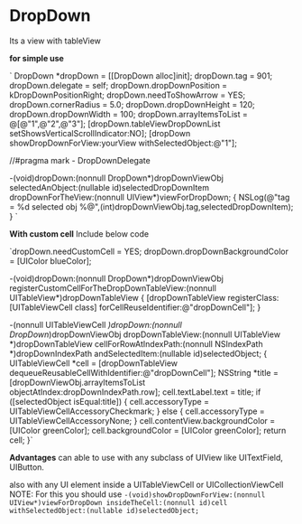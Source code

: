 # DropDown

Its a view with tableView

<B>for simple use</B>

`    DropDown *dropDown = [[DropDown alloc]init];
    dropDown.tag = 901;
    dropDown.delegate = self;
    dropDown.dropDownPosition = kDropDownPositionRight;
    dropDown.needToShowArrow = YES;
    dropDown.cornerRadius = 5.0;
    dropDown.dropDownHeight = 120;
    dropDown.dropDownWidth = 100;
    dropDown.arrayItemsToList = @[@"1",@"2",@"3"];
    [dropDown.tableViewDropDownList setShowsVerticalScrollIndicator:NO];
    [dropDown showDropDownForView:yourView withSelectedObject:@"1"];


//#pragma mark - DropDownDelegate

-(void)dropDown:(nonnull DropDown*)dropDownViewObj selectedAnObject:(nullable id)selectedDropDownItem dropDownForTheView:(nonnull UIView*)viewForDropDown;
{
    NSLog(@"tag = %d selected obj %@",(int)dropDownViewObj.tag,selectedDropDownItem);
}
`


<B>With custom cell</B>
Include below code

`dropDown.needCustomCell = YES;
dropDown.dropDownBackgroundColor = [UIColor blueColor];

-(void)dropDown:(nonnull DropDown*)dropDownViewObj registerCustomCellForTheDropDownTableView:(nonnull UITableView*)dropDownTableView
{
    [dropDownTableView registerClass:[UITableViewCell class] forCellReuseIdentifier:@"dropDownCell"];
}

-(nonnull UITableViewCell *)dropDown:(nonnull DropDown*)dropDownViewObj dropDownTableView:(nonnull UITableView *)dropDownTableView cellForRowAtIndexPath:(nonnull NSIndexPath *)dropDownIndexPath andSelectedItem:(nullable id)selectedObject;
{
    UITableViewCell *cell = [dropDownTableView dequeueReusableCellWithIdentifier:@"dropDownCell"];
    NSString *title = [dropDownViewObj.arrayItemsToList objectAtIndex:dropDownIndexPath.row];
    cell.textLabel.text = title;
    if ([selectedObject isEqual:title])
    {
        cell.accessoryType = UITableViewCellAccessoryCheckmark;
    }
    else
    {
        cell.accessoryType = UITableViewCellAccessoryNone;
    }
    cell.contentView.backgroundColor = [UIColor greenColor];
    cell.backgroundColor = [UIColor greenColor];
    return cell;
}`


<B>Advantages</B>
   can able to use with any subclass of UIView like UITextField, UIButton.

   also with any UI element inside a UITableViewCell or UICollectionViewCell NOTE: For this you should use `-(void)showDropDownForView:(nonnull UIView*)viewForDropDown insideTheCell:(nonnull id)cell withSelectedObject:(nullable id)selectedObject;`
